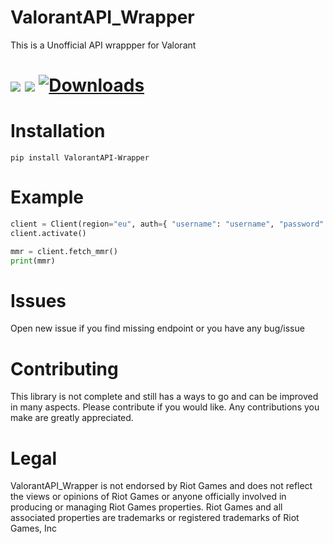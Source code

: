 # ValorantAPI_Wrapper
This is a Unofficial API wrappper for Valorant
# <img src="https://img.shields.io/github/issues/csence/ValorantAPI_Wrapper" > <img src="https://img.shields.io/pypi/v/valorantapi-wrapper" > [![Downloads](https://pepy.tech/badge/valorantapi-wrapper)](https://pepy.tech/project/valorantapi-wrapper)
# Installation
```pip install ValorantAPI-Wrapper```
# Example
```python
client = Client(region="eu", auth={ "username": "username", "password": "password" })
client.activate()

mmr = client.fetch_mmr()
print(mmr)
```
# Issues
Open new issue if you find missing endpoint or you have any bug/issue
# Contributing
This library is not complete and still has a ways to go and can be improved in many aspects. Please contribute if you would like. Any contributions you make are greatly appreciated.
# Legal
ValorantAPI_Wrapper is not endorsed by Riot Games and does not reflect the views or opinions of Riot Games or anyone officially involved in producing or managing Riot Games properties. Riot Games and all associated properties are trademarks or registered trademarks of Riot Games, Inc
